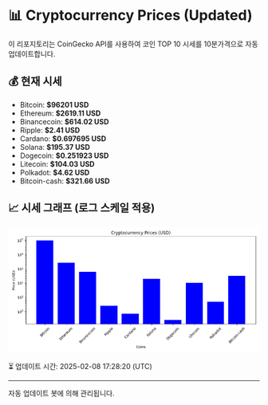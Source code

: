 
# 📊 Cryptocurrency Prices (Updated)

이 리포지토리는 CoinGecko API를 사용하여 코인 TOP 10 시세를 10분가격으로 자동 업데이트합니다.

## 💰 현재 시세
- Bitcoin: **$96201 USD**
- Ethereum: **$2619.11 USD**
- Binancecoin: **$614.02 USD**
- Ripple: **$2.41 USD**
- Cardano: **$0.697695 USD**
- Solana: **$195.37 USD**
- Dogecoin: **$0.251923 USD**
- Litecoin: **$104.03 USD**
- Polkadot: **$4.62 USD**
- Bitcoin-cash: **$321.66 USD**

## 📈 시세 그래프 (로그 스케일 적용)
![Crypto Prices](crypto_prices.png)

⏳ 업데이트 시간: 2025-02-08 17:28:20 (UTC)

---
자동 업데이트 봇에 의해 관리됩니다.

